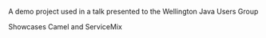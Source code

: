 A demo project used in a talk presented to the Wellington Java Users Group

 Showcases Camel and ServiceMix
